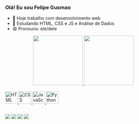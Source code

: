 ### Olá! Eu sou Felipe Gusmao

- 🔭 Hoje trabalho com desenvolvimento web
- 🌱 Estudando HTML, CSS e JS e Análise de Dados
- 😄 Pronouns: ele/dele

<link rel="stylesheet" href="styles.css">
<div align="center">
  <a href="https://github.com/felipeocgusmao" />
  <img height="160em" src="https://github-readme-stats.vercel.app/api?username=felipeocgusmao&show_icons=true&theme=dark&include_all_commits=true&count_private=true"/>
  <img height="160em" src="https://github-readme-stats.vercel.app/api/top-langs/?username=felipeocgusmao&layout=compact&langs_count=7&theme=dark" />
</div>
<div class="icons-container">
  <div class="icons" ><br>
    <img alt="HTML" height="40" src="https://xesque.rocketseat.dev/platform/tech/html5.svg" />
    <img alt="CSS" height="40" src="https://xesque.rocketseat.dev/platform/tech/css3.svg" />
    <img alt="JavaScript" height="40" src="https://xesque.rocketseat.dev/platform/tech/javascript.svg" />
    <img alt="Python" height="40" src="https://xesque.rocketseat.dev/platform/tech/python.svg" />
    <!-- icons from: https://www.rocketseat.com.br-->
  </div>  
</div>
  
  ##  
 
<div>
  <a href="https://www.linkedin.com/in/felipe-oliveira-cesar-gusm%C3%A3o-a8205019a/" target="_blank"><img src="https://img.shields.io/badge/-LinkedIn-%230077B5?style=for-the-badge&logo=linkedin&logoColor=white" target="_blank"></a>
  <a href = "mailto:felipeocgusmao@gmail.com"><img src="https://img.shields.io/badge/-Gmail-%23333?style=for-the-badge&logo=gmail&logoColor=white" target="_blank"></a> 
  <a href="https://www.instagram.com/fee.gusmao/" target="_blank"><img src="https://img.shields.io/badge/-Instagram-%23E4405F?style=for-the-badge&logo=instagram&logoColor=white" target="_blank"></a>
  <a href="https://x.com/felipe_gus53521" target="_blank"><img src="https://img.shields.io/badge/Twitter-1DA1F2?style=for-the-badge&logo=twitter&logoColor=white" target="_blank"></a>
</div>

##

<!--
<div>
